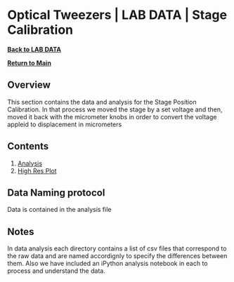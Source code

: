 # Optical Tweezers | LAB DATA | Stage Calibration
**[Back to LAB DATA](https://github.com/PanosEconomou/advanced-lab/tree/main/1.Optical-Tweezers/3.Lab-Data)**

**[Return to Main](https://github.com/PanosEconomou/advanced-lab)**

## Overview
This section contains the data and analysis for the Stage Position Calibration. In that process we moved the stage by a set voltage and then, moved it back with the micrometer knobs in order to convert the voltage appleid to displacement in micrometers

## Contents
1. [Analysis](https://github.com/PanosEconomou/advanced-lab/blob/main/1.Optical-Tweezers/3.Lab-Data/6.TWEEZERS__Feb-22-2021__17-04-17/6.ANALYSIS.ipynb)
2. [High Res Plot](https://github.com/PanosEconomou/advanced-lab/blob/main/1.Optical-Tweezers/3.Lab-Data/6.TWEEZERS__Feb-22-2021__17-04-17/VstgVSposition.png)

## Data Naming protocol
Data is contained in the analysis file

## Notes
In data analysis each directory contains a list of csv files that correspond to the raw data and are named accordignly to specify the differences between them. Also we have included an iPython analysis notebook in each to process and understand the data.
